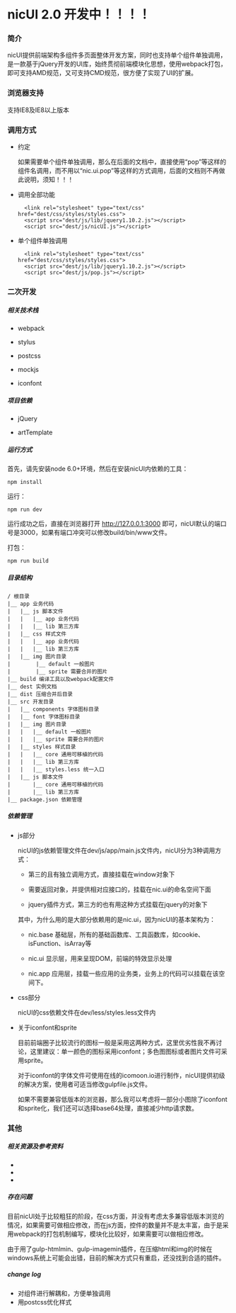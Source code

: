 # nicUI 2.0 开发中！！！！

### 简介

nicUI提供前端架构多组件多页面整体开发方案，同时也支持单个组件单独调用，是一款基于jQuery开发的UI库，始终贯彻前端模块化思想，使用webpack打包，即可支持AMD规范，又可支持CMD规范，很方便了实现了UI的扩展。


### 浏览器支持

支持IE8及IE8以上版本


### 调用方式

- 约定

    如果需要单个组件单独调用，那么在后面的文档中，直接使用“pop”等这样的组件名调用，而不用以“nic.ui.pop”等这样的方式调用，后面的文档则不再做此说明，须知！！！

- 调用全部功能

        <link rel="stylesheet" type="text/css" href="dest/css/styles/styles.css">
        <script src="dest/js/lib/jquery1.10.2.js"></script>
        <script src="dest/js/nicUI.js"></script>

- 单个组件单独调用

        <link rel="stylesheet" type="text/css" href="dest/css/styles/styles.css">
        <script src="dest/js/lib/jquery1.10.2.js"></script>
        <script src="dest/js/pop.js"></script>

        
### 二次开发

##### 相关技术栈

- webpack

- stylus

- postcss

- mockjs

- iconfont


##### 项目依赖

- jQuery

- artTemplate


##### 运行方式

首先，请先安装node 6.0+环境，然后在安装nicUI内依赖的工具：

    npm install
    
运行：
    
    npm run dev
    
运行成功之后，直接在浏览器打开 http://127.0.0.1:3000 即可，nicUI默认的端口号是3000，如果有端口冲突可以修改build/bin/www文件。

打包：

    npm run build


##### 目录结构

    / 根目录
    |__ app 业务代码
    |   |__ js 脚本文件
    |   |   |__ app 业务代码
    |   |   |__ lib 第三方库
    |   |__ css 样式文件
    |   |   |__ app 业务代码
    |   |   |__ lib 第三方库
    |   |__ img 图片目录
    |        |__ default 一般图片
    |        |__ sprite 需要合并的图片
    |__ build 编译工具以及webpack配置文件
    |__ dest 实例文档
    |__ dist 压缩合并后目录
    |__ src 开发目录
    |   |__ components 字体图标目录
    |   |__ font 字体图标目录
    |   |__ img 图片目录
    |   |   |__ default 一般图片
    |   |   |__ sprite 需要合并的图片
    |   |__ styles 样式目录
    |   |   |__ core 通用可移植的代码
    |   |   |__ lib 第三方库
    |   |   |__ styles.less 统一入口
    |   |__ js 脚本文件
    |       |__ core 通用可移植的代码
    |       |__ lib 第三方库
    |__ package.json 依赖管理


##### 依赖管理

- js部分

    nicUI的js依赖管理文件在dev/js/app/main.js文件内，nicUI分为3种调用方式：

    - 第三的且有独立调用方式，直接挂载在window对象下

    - 需要返回对象，并提供相对应接口的，挂载在nic.ui的命名空间下面

    - jquery插件方式，第三方的也有用这种方式挂载在jquery的对象下

    其中，为什么用的是大部分依赖用的是nic.ui，因为nicUI的基本架构为：

    - nic.base 基础层，所有的基础函数库、工具函数库，如cookie、isFunction、isArray等

    - nic.ui 显示层，用来呈现DOM，前端的特效显示处理

    - nic.app 应用层，挂载一些应用的业务类，业务上的代码可以挂载在该空间下。
    

- css部分

    nicUI的css依赖文件在dev/less/styles.less文件内
    

- 关于iconfont和sprite

    目前前端圈子比较流行的图标一般是采用这两种方式，这里优劣性我不再讨论，这里建议：单一颜色的图标采用iconfont；多色图图标或者图片文件可采用sprite。

    对于iconfont的字体文件可使用在线的icomoon.io进行制作，nicUI提供初级的解决方案，使用者可适当修改gulpfile.js文件。

    如果不需要兼容低版本的浏览器，那么我可以考虑将一部分小图除了iconfont和sprite化，我们还可以选择base64处理，直接减少http请求数。


### 其他

##### 相关资源及参考资料

-
-
-

##### 存在问题

目前nicUI处于比较粗狂的阶段，在css方面，并没有考虑太多兼容低版本浏览的情况，如果需要可做相应修改，而在js方面，控件的数量并不是太丰富，由于是采用webpack的打包机制编写，模块化比较好，如果需要可以做相应修改。

由于用了gulp-htmlmin、gulp-imagemin插件，在压缩html和img的时候在windows系统上可能会出错，目前的解决方式只有重启，还没找到合适的插件。


##### change log

- 对组件进行解耦和，方便单独调用
- 用postcss优化样式